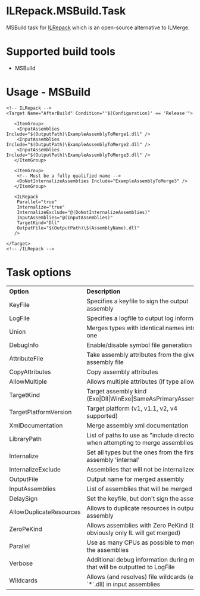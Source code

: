 ILRepack.MSBuild.Task
=====================

MSBuild task for [ILRepack](https://github.com/gluck/il-repack) which is an open-source alternative to ILMerge.

Supported build tools
=====================
* MSBuild

Usage - MSBuild
============
```
<!-- ILRepack -->
<Target Name="AfterBuild" Condition="'$(Configuration)' == 'Release'">
	
   <ItemGroup>
	<InputAssemblies Include="$(OutputPath)\ExampleAssemblyToMerge1.dll" />
	<InputAssemblies Include="$(OutputPath)\ExampleAssemblyToMerge2.dll" />
	<InputAssemblies Include="$(OutputPath)\ExampleAssemblyToMerge3.dll" />
   </ItemGroup>
   
   <ItemGroup>
    <!-- Must be a fully qualified name -->
    <DoNotInternalizeAssemblies Include="ExampleAssemblyToMerge3" />
   </ItemGroup>

   <ILRepack 
    Parallel="true"
    Internalize="true"
	InternalizeExclude="@(DoNotInternalizeAssemblies)"
	InputAssemblies="@(InputAssemblies)"
	TargetKind="Dll"
	OutputFile="$(OutputPath)\$(AssemblyName).dll"
   />

</Target>
<!-- /ILRepack -->
```

Task options
=======================

<table border="0" cellpadding="3" cellspacing="0" width="90%" id="tasksTable">
    <tr>
        <th align="left" width="190">
            Option
        </th>
        <th align="left">
            Description
        </th>
    </tr>
	<tr>
        <td>
           KeyFile  
        </td>
        <td>
            Specifies a keyfile to sign the output assembly
        </td>
    </tr>
	<tr>
        <td>
           LogFile  
        </td>
        <td>
           Specifies a logfile to output log information
        </td>
    </tr>
	<tr>
        <td>
           Union  
        </td>
        <td>
           Merges types with identical names into one
        </td>
    </tr>
	<tr>
        <td>
            DebugInfo
        </td>
        <td>
            Enable/disable symbol file generation
        </td>
    </tr>
	<tr>
        <td>
            AttributeFile 
        </td>
        <td>
            Take assembly attributes from the given assembly file
        </td>
    </tr>
	<tr>
        <td>
            CopyAttributes 
        </td>
        <td>
            Copy assembly attributes
        </td>
    </tr>
	<tr>
        <td>
            AllowMultiple 
        </td>
        <td>
            Allows multiple attributes (if type allows)
        </td>
    </tr>
	<tr>
        <td>
            TargetKind 
        </td>
        <td>
            Target assembly kind (Exe|Dll|WinExe|SameAsPrimaryAssembly)
        </td>
    </tr>
	<tr>
        <td>
            TargetPlatformVersion 
        </td>
        <td>
            Target platform (v1, v1.1, v2, v4 supported)
        </td>
    </tr>
	<tr>
        <td>
            XmlDocumentation 
        </td>
        <td>
            Merge assembly xml documentation
        </td>
    </tr>
	<tr>
        <td>
            LibraryPath 
        </td>
        <td>
            List of paths to use as "include directories" when attempting to merge assemblies
        </td>
    </tr>
	<tr>
        <td>
            Internalize 
        </td>
        <td>
            Set all types but the ones from the first assembly 'internal'
        </td>
    </tr>
	<tr>
        <td>
            InternalizeExclude 
        </td>
        <td>
            Assemblies that will not be internalized.
        </td>
    </tr>
	<tr>
        <td>
            OutputFile 
        </td>
        <td>
            Output name for merged assembly
        </td>
    </tr>
	<tr>
        <td>
            InputAssemblies 
        </td>
        <td>
            List of assemblies that will be merged
        </td>
    </tr>
	<tr>
        <td>
            DelaySign 
        </td>
        <td>
            Set the keyfile, but don't sign the assembly
        </td>
    </tr>
	<tr>
        <td>
            AllowDuplicateResources 
        </td>
        <td>
            Allows to duplicate resources in output assembly 
        </td>
    </tr>
	<tr>
        <td>
            ZeroPeKind 
        </td>
        <td>
            Allows assemblies with Zero PeKind (but obviously only IL will get merged)
        </td>
    </tr>
	<tr>
        <td>
            Parallel 
        </td>
        <td>
            Use as many CPUs as possible to merge the assemblies
        </td>
    </tr>
	<tr>
        <td>
            Verbose 
        </td>
        <td>
            Additional debug information during merge that will be outputted to LogFile
        </td>
    </tr>
	<tr>
        <td>
            Wildcards 
        </td>
        <td>
            Allows (and resolves) file wildcards (e.g. `*`.dll) in input assemblies
        </td>
    </tr>
</table>
